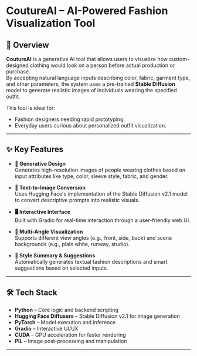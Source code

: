# CoutureAI – AI-Powered Fashion Visualization Tool

## 🧵 Overview

**CoutureAI** is a generative AI tool that allows users to visualize how custom-designed clothing would look on a person before actual production or purchase.  
By accepting natural language inputs describing color, fabric, garment type, and other parameters, the system uses a pre-trained **Stable Diffusion** model to generate realistic images of individuals wearing the specified outfit.

This tool is ideal for:
- Fashion designers needing rapid prototyping.
- Everyday users curious about personalized outfit visualization.

---

## ✨ Key Features

- **🧠 Generative Design**  
  Generates high-resolution images of people wearing clothes based on input attributes like type, color, sleeve style, fabric, and gender.

- **📝 Text-to-Image Conversion**  
  Uses Hugging Face's implementation of the Stable Diffusion v2.1 model to convert descriptive prompts into realistic visuals.

- **🖥️ Interactive Interface**  
  Built with Gradio for real-time interaction through a user-friendly web UI.

- **📸 Multi-Angle Visualization**  
  Supports different view angles (e.g., front, side, back) and scene backgrounds (e.g., plain white, runway, studio).

- **🧾 Style Summary & Suggestions**  
  Automatically generates textual fashion descriptions and smart suggestions based on selected inputs.

---

## 🛠️ Tech Stack

- **Python** – Core logic and backend scripting  
- **Hugging Face Diffusers** – Stable Diffusion v2.1 for image generation  
- **PyTorch** – Model execution and inference  
- **Gradio** – Interactive UI/UX  
- **CUDA** – GPU acceleration for faster rendering  
- **PIL** – Image post-processing and manipulation

---

